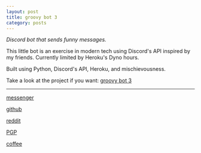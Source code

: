 ```yaml
---
layout: post
title: groovy bot 3
category: posts
---
```


*Discord bot that sends funny messages.*

This little bot is an exercise in modern tech using Discord's API inspired by my friends. Currently limited by Heroku's Dyno hours.

Built using Python, Discord's API, Heroku, and mischievousness.

Take a look at the project if you want:
[groovy bot 3][groovy bot 3]

---

[messenger][facebook]

[github][dqd]

[reddit][reddit]

[PGP][PGP]

[coffee][coffee]

[facebook]: https://www.m.me/dqdang1
[dqd]: https://github.com/dqdang
[reddit]: https://www.reddit.com/user/outsidefarmland
[PGP]: https://raw.githubusercontent.com/dqdang/dqdang.github.io/master/derek-dang.asc
[coffee]: https://www.buymeacoffee.com/dqdang
[groovy bot 3]: https://github.com/dqdang/groovy3
